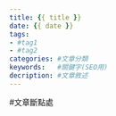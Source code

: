 ```yaml
---
title: {{ title }}
date: {{ date }}
tags:
- #tag1
- #tag2
categories: #文章分類
keywords:   #關鍵字(SEO用)
decription: #文章敘述
---
```

#文章斷點處
<!--more-->